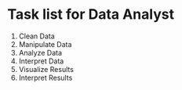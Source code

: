 # Task list for Data Analyst
1. Clean Data
2. Manipulate Data
3. Analyze Data 
4. Interpret Data
5. Visualize Results
6. Interpret Results

